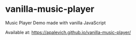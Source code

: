 # vanilla-music-player
Music Player Demo made with vanilla JavaScript

Available at: https://apalevich.github.io/vanilla-music-player/
